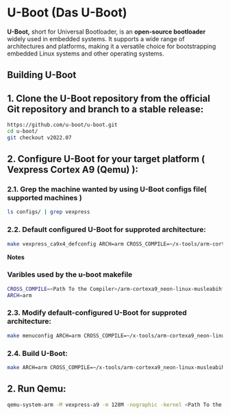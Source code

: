 # U-Boot (Das U-Boot)

**U-Boot,** short for Universal Bootloader, is an **open-source bootloader** widely used in embedded systems. It supports a wide range of architectures and platforms, making it a versatile choice for bootstrapping embedded Linux systems and other operating systems.

## Building U-Boot

## 1. Clone the U-Boot repository from the official Git repository and branch to a stable release:
```bash
https://github.com/u-boot/u-boot.git
cd u-boot/
git checkout v2022.07
```
## 2. Configure U-Boot for your target platform ( Vexpress Cortex A9 (Qemu) ):
### 2.1. Grep the machine wanted by using U-Boot configs file( supported machines )
```bash
ls configs/ | grep vexpress
```
### 2.2. Default configured U-Boot for supproted architecture:
```bash
make vexpress_ca9x4_defconfig ARCH=arm CROSS_COMPILE=~/x-tools/arm-cortexa9_neon-linux-musleabihf/bin/arm-cortexa9_neon-linux-musleabihf-
```
**Notes**
### Varibles used by the u-boot makefile
```bash
CROSS_COMPILE=<Path To the Compiler>/arm-cortexa9_neon-linux-musleabihf-
ARCH=arm
```
### 2.3. Modify default-configured U-Boot for supproted architecture:
```bash
make menuconfig ARCH=arm CROSS_COMPILE=~/x-tools/arm-cortexa9_neon-linux-musleabihf/bin/arm-cortexa9_neon-linux-musleabihf-
```
### 2.4. Build U-Boot:
```bash
make ARCH=arm CROSS_COMPILE=~/x-tools/arm-cortexa9_neon-linux-musleabihf/bin/arm-cortexa9_neon-linux-musleabihf- -j 6
```
## 2. Run Qemu:
```bash
qemu-system-arm -M vexpress-a9 -m 128M -nographic -kernel <Path To the u-boot>/u-boot -sd <Path To the sd.img>/sd.img
```












  
